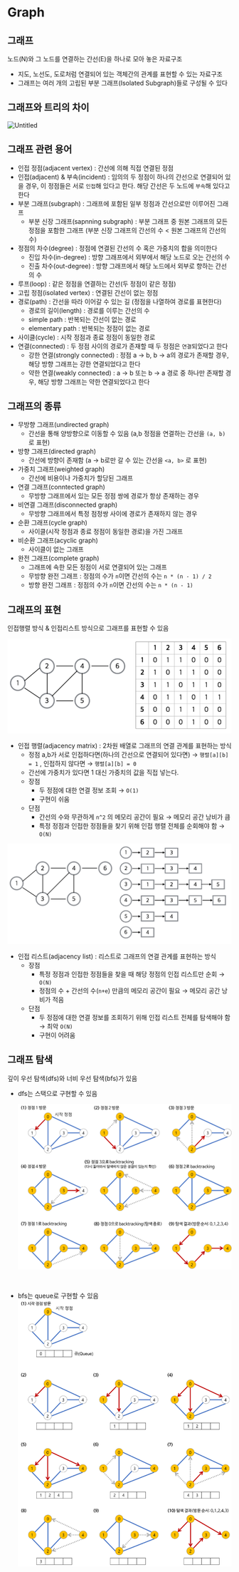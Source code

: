 # Graph

## 그래프

노드(N)와 그 노드를 연결하는 간선(E)을 하나로 모아 놓은 자료구조

- 지도, 노선도, 도로처럼 연결되어 있는 객체간의 관계를 표현할 수 있는 자료구조
- 그래프는 여러 개의 고립된 부분 그래프(Isolated Subgraph)들로 구성될 수 있다

## 그래프와 트리의 차이

![Untitled](https://gmlwjd9405.github.io/images/data-structure-graph/graph-vs-tree.png)

## 그래프 관련 용어

- 인접 정점(adjacent vertex) : 간선에 의해 직접 연결된 정점
- 인접(adjacent) & 부속(incident) : 임의의 두 정점이 하나의 간선으로 연결되어 있을 경우, 이 정점들은 서로 `인접`해 있다고 한다. 해당 간선은 두 노드에 `부속`해 있다고 한다
- 부분 그래프(subgraph) : 그래프에 포함된 일부 정점과 간선으로만 이루어진 그래프
    - 부분 신장 그래프(sapnning subgraph) : 부분 그래프 중 원본 그래프의 모든 정점을 포함한 그래프 (부분 신장 그래프의 간선의 수 < 원본 그래프의 간선의 수)
- 정점의 차수(degree) : 정점에 연결된 간선의 수 혹은 가중치의 합을 의미한다
    - 진입 차수(in-degree) : 방향 그래프에서 외부에서 해당 노드로 오는 간선의 수
    - 진출 차수(out-degree) : 방향 그래프에서 해당 노드에서 외부로 향하는 간선의 수
- 루프(loop) : 같은 정점을 연결하는 간선(두 정점이 같은 정점)
- 고립 정점(isolated vertex) : 연결된 간선이 없는 정점
- 경로(path) : 간선을 따라 이어갈 수 있는 길 (정점을 나열하여 경로를 표현한다)
    - 경로의 길이(length) : 경로를 이루는 간선의 수
    - simple path : 반복되는 간선이 없는 경로
    - elementary path : 반복되는 정점이 없는 경로
- 사이클(cycle) : 시작 정점과 종료 정점이 동일한 경로
- 연결(connected) : 두 정점 사이의 경로가 존재할 때 두 정점은 `연결`되었다고 한다
    - 강한 연결(strongly connected) : 정점 a → b, b → a의 경로가 존재할 경우, 해당 방향 그래프는 강한 연결되었다고 한다
    - 약한 연결(weakly connected) : a → b 또는 b → a 경로 중 하나만 존재할 경우, 해당 방향 그래프는 약한 연결되었다고 한다

## 그래프의 종류

- 무방향 그래프(undirected graph)
    - 간선을 통해 양방향으로 이동할 수 있음 (a,b 정점을 연결하는 간선을 `(a, b)` 로 표현)
- 방향 그래프(directed graph)
    - 간선에 방향이 존재함 (a → b로만 갈 수 있는 간선을 `<a, b>` 로 표현)
- 가중치 그래프(weighted graph)
    - 간선에 비용이나 가중치가 할당된 그래프
- 연결 그래프(conntected graph)
    - 무방향 그래프에서 있는 모든 정점 쌍에 경로가 항상 존재하는 경우
- 비연결 그래프(disconnected graph)
    - 무방향 그래프에서 특정 점정쌍 사이에 경로가 존재하지 않는 경우
- 순환 그래프(cycle graph)
    - 사이클(시작 정점과 종료 정점이 동일한 경로)을 가진 그래프
- 비순환 그래프(acyclic graph)
    - 사이클이 없는 그래프
- 완전 그래프(complete graph)
    - 그래프에 속한 모든 정점이 서로 연결되어 있는 그래프
    - 무방향 완전 그래프 : 정점의 수가 `n`이면 간선의 수는 `n * (n - 1) / 2`
    - 방향 완전 그래프 : 정점의 수가 `n`이면 간선의 수는 `n * (n - 1)`

## 그래프의 표현

인접행렬 방식 & 인접리스트 방식으로 그래프를 표현할 수 있음

![3.png](../../DataStructure/img/Graph/3.png)

- 인접 행렬(adjacency matrix) : 2차원 배열로 그래프의 연결 관계를 표현하는 방식
    - 정점 a,b가 서로 인접하다면(하나의 간선으로 연결되어 있다면) → `행렬[a][b] = 1` , 인접하지 않다면 → `행렬[a][b] = 0`
    - 간선에 가중치가 있다면 1 대신 가중치의 값을 직접 넣는다.
    - 장점
        - 두 정점에 대한 연결 정보 조회 → `O(1)`
        - 구현이 쉬움
    - 단점
        - 간선의 수와 무관하게 `n^2` 의 메모리 공간이 필요 → 메모리 공간 낭비가 큼
        - 특정 정점과 인접한 정점들을 찾기 위해 인접 행렬 전체를 순회해야 함 → `O(N)`

![4.png](../../DataStructure/img/Graph/4.png)

- 인접 리스트(adjacency list) : 리스트로 그래프의 연결 관계를 표현하는 방식
    - 장점
        - 특정 정점과 인접한 정점들을 찾을 때 해당 정점의 인접 리스트만 순회 → `O(N)`
        - 정점의 수 + 간선의 수(`n+e`) 만큼의 메모리 공간이 필요 → 메모리 공간 낭비가 적음
    - 단점
        - 두 정점에 대한 연결 정보를 조회하기 위해 인접 리스트 전체를 탐색해야 함 → 최악 `O(N)`
        - 구현이 어려움

## 그래프 탐색

깊이 우선 탐색(dfs)와 너비 우선 탐색(bfs)가 있음

- dfs는 스택으로 구현할 수 있음
    
    ![18.png](../../DataStructure/img/Graph/18.png)

<br/>
  
- bfs는 queue로 구현할 수 있음
    ![19.png](../../DataStructure/img/Graph/17.png)
